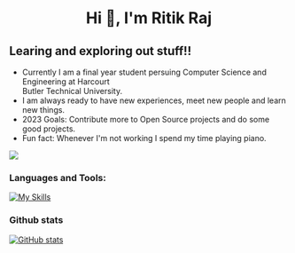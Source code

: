 <h1 align="center">Hi 👋, I'm Ritik Raj</h1>


## Learing and exploring out stuff!!

- Currently I am a final year student persuing Computer Science and Engineering at Harcourt      
  Butler Technical University.
- I am always ready to have new experiences, meet new people and learn new things.
- 2023 Goals: Contribute more to Open Source projects and do some good projects.
- Fun fact: Whenever I'm not working I spend my time playing piano.
<p><img src="https://komarev.com/ghpvc/?username=coderraj8989&color=red" /></p>


### Languages and Tools:

[![My Skills](https://skillicons.dev/icons?i=c,cpp,js,java,html,css,tailwind,react,redux,nodejs,express,aws,bash,eclipse,git,github,heroku,hibernate,idea,linux,maven,mongodb,postgres,netlify,postman,powershell,spring,vim,vite,vscode&perline=10)](https://skillicons.dev)


### Github stats
<a href="http://www.github.com/coderraj8989"><img src="https://github-readme-stats.vercel.app/api?username=coderraj8989&show_icons=true&hide=&count_private=true&title_color=0891b2&text_color=ffffff&icon_color=0891b2&bg_color=1c1917&hide_border=true&show_icons=true" alt="GitHub stats" /></a>

<br />
